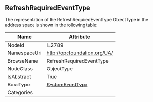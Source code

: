 <!-- objecttype -->
## RefreshRequiredEventType
  
<!-- end of text -->
The representation of the RefreshRequiredEventType ObjectType in the address space is shown in the following table:  

|Name|Attribute|
|---|---|
|NodeId|i=2789|
|NamespaceUri|http://opcfoundation.org/UA/|
|BrowseName|RefreshRequiredEventType|
|NodeClass|ObjectType|
|IsAbstract|True|
|BaseType|[SystemEventType](../../ObjectTypes/SystemEventType/readme.md)|
|Categories||

